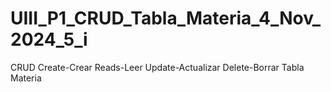 # UIII_P1_CRUD_Tabla_Materia_4_Nov_2024_5_i
CRUD Create-Crear Reads-Leer Update-Actualizar Delete-Borrar Tabla Materia

